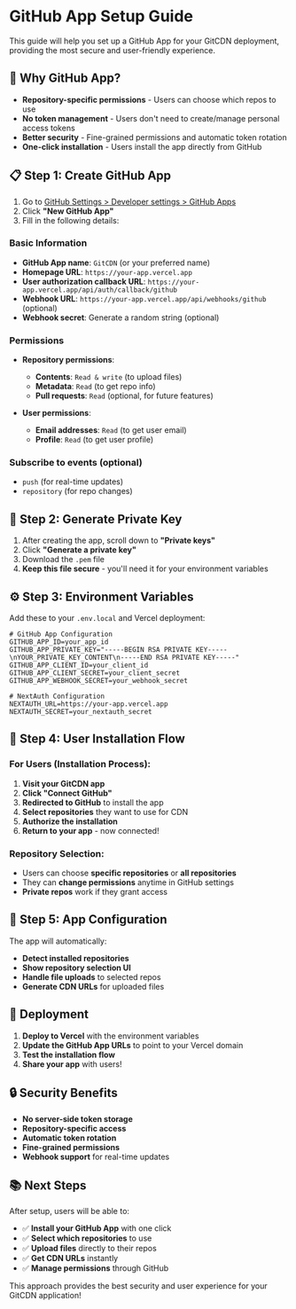 # GitHub App Setup Guide

This guide will help you set up a GitHub App for your GitCDN deployment, providing the most secure and user-friendly experience.

## 🚀 **Why GitHub App?**

- **Repository-specific permissions** - Users can choose which repos to use
- **No token management** - Users don't need to create/manage personal access tokens
- **Better security** - Fine-grained permissions and automatic token rotation
- **One-click installation** - Users install the app directly from GitHub

## 📋 **Step 1: Create GitHub App**

1. Go to [GitHub Settings > Developer settings > GitHub Apps](https://github.com/settings/apps)
2. Click **"New GitHub App"**
3. Fill in the following details:

### **Basic Information**
- **GitHub App name**: `GitCDN` (or your preferred name)
- **Homepage URL**: `https://your-app.vercel.app`
- **User authorization callback URL**: `https://your-app.vercel.app/api/auth/callback/github`
- **Webhook URL**: `https://your-app.vercel.app/api/webhooks/github` (optional)
- **Webhook secret**: Generate a random string (optional)

### **Permissions**
- **Repository permissions**:
  - **Contents**: `Read & write` (to upload files)
  - **Metadata**: `Read` (to get repo info)
  - **Pull requests**: `Read` (optional, for future features)

- **User permissions**:
  - **Email addresses**: `Read` (to get user email)
  - **Profile**: `Read` (to get user profile)

### **Subscribe to events** (optional)
- `push` (for real-time updates)
- `repository` (for repo changes)

## 🔑 **Step 2: Generate Private Key**

1. After creating the app, scroll down to **"Private keys"**
2. Click **"Generate a private key"**
3. Download the `.pem` file
4. **Keep this file secure** - you'll need it for your environment variables

## ⚙️ **Step 3: Environment Variables**

Add these to your `.env.local` and Vercel deployment:

```env
# GitHub App Configuration
GITHUB_APP_ID=your_app_id
GITHUB_APP_PRIVATE_KEY="-----BEGIN RSA PRIVATE KEY-----\nYOUR_PRIVATE_KEY_CONTENT\n-----END RSA PRIVATE KEY-----"
GITHUB_APP_CLIENT_ID=your_client_id
GITHUB_APP_CLIENT_SECRET=your_client_secret
GITHUB_APP_WEBHOOK_SECRET=your_webhook_secret

# NextAuth Configuration
NEXTAUTH_URL=https://your-app.vercel.app
NEXTAUTH_SECRET=your_nextauth_secret
```

## 🎯 **Step 4: User Installation Flow**

### **For Users (Installation Process):**

1. **Visit your GitCDN app**
2. **Click "Connect GitHub"** 
3. **Redirected to GitHub** to install the app
4. **Select repositories** they want to use for CDN
5. **Authorize the installation**
6. **Return to your app** - now connected!

### **Repository Selection:**
- Users can choose **specific repositories** or **all repositories**
- They can **change permissions** anytime in GitHub settings
- **Private repos** work if they grant access

## 🔧 **Step 5: App Configuration**

The app will automatically:
- **Detect installed repositories**
- **Show repository selection UI**
- **Handle file uploads** to selected repos
- **Generate CDN URLs** for uploaded files

## 🚀 **Deployment**

1. **Deploy to Vercel** with the environment variables
2. **Update the GitHub App URLs** to point to your Vercel domain
3. **Test the installation flow**
4. **Share your app** with users!

## 🔒 **Security Benefits**

- **No server-side token storage**
- **Repository-specific access**
- **Automatic token rotation**
- **Fine-grained permissions**
- **Webhook support** for real-time updates

## 📚 **Next Steps**

After setup, users will be able to:
- ✅ **Install your GitHub App** with one click
- ✅ **Select which repositories** to use
- ✅ **Upload files** directly to their repos
- ✅ **Get CDN URLs** instantly
- ✅ **Manage permissions** through GitHub

This approach provides the best security and user experience for your GitCDN application!
